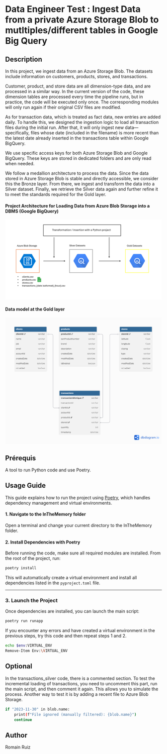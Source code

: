 # Data Engineer Test : Ingest Data from a private Azure Storage Blob to mutltiples/different tables in Google Big Query

## Description

In this project, we ingest data from an Azure Storage Blob. The datasets include information on customers, products, stores, and transactions.

Customer, product, and store data are all dimension-type data, and are processed in a similar way. In the current version of the code, these dimension tables are processed every time the pipeline runs, but in practice, the code will be executed only once. The corresponding modules will only run again if their original CSV files are modified.

As for transaction data, which is treated as fact data, new entries are added daily. To handle this, we designed the ingestion logic to load all transaction files during the initial run. After that, it will only ingest new data—specifically, files whose date (included in the filename) is more recent than the latest date already inserted in the transactions table within Google BigQuery.

We use specific access keys for both Azure Storage Blob and Google BigQuery. These keys are stored in dedicated folders and are only read when needed.

We follow a medallion architecture to process the data. Since the data stored in Azure Storage Blob is stable and directly accessible, we consider this the Bronze layer. From there, we ingest and transform the data into a Silver dataset. Finally, we retrieve the Silver data again and further refine it to meet the standards required for the Gold layer.

#### Project Architecture for Loading Data from Azure Blob Storage into a DBMS (Google BigQuery)
![alt text](image.png)


#### Data model at the Gold layer

![alt text](GoldModel.png)




## Prérequis 

A tool to run Python code and use Poetry.



## Usage Guide


This guide explains how to run the project using [Poetry](https://python-poetry.org/), which handles dependency management and virtual environments.

#### 1. Navigate to the InTheMemory folder

Open a terminal and change your current directory to the InTheMemory folder.


#### 2. Install Dependencies with Poetry

Before running the code, make sure all required modules are installed. From the root of the project, run:

```bash
poetry install
```

This will automatically create a virtual environment and install all dependencies listed in the `pyproject.toml` file.

---

### 3. Launch the Project

Once dependencies are installed, you can launch the main script:

```bash
poetry run runapp
```

If you encounter any errors and have created a virtual environment in the previous steps, try this code  and then repeat steps 1 and 2.

```bash
echo $env:VIRTUAL_ENV
Remove-Item Env:\VIRTUAL_ENV
```

## Optional 

In the transactions_silver code, there is a commented section. To test the incremental loading of transactions, you need to uncomment this part, run the main script, and then comment it again. This allows you to simulate the process.
Another way to test it is by adding a recent file to Azure Blob Storage.

```bash
if "2023-11-30" in blob.name:
    print(f"File ignored (manually filtered): {blob.name}")
    continue
```


## Author

Romain Ruiz 
